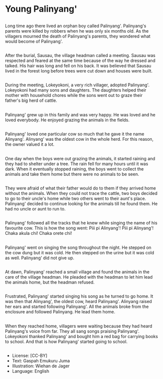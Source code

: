 # Young Palinyang'

##
Long time ago there lived an orphan
boy called Palinyang'.
Palinyang's parents were killed by
robbers when he was only six
months old.
As the villagers mourned the death
of Palinyang's parents, they
wondered what would become of
Palinyang'.

##
After the burial, Sausau, the village
headman called a meeting.
Sausau was respected and feared at
the same time because of the way
he dressed and talked. His hair was
long and fell on his back.
It was believed that Sausau lived in
the forest long before trees were
cut down and houses were built.

##
During the meeting, Lokeyokoni, a
very rich villager, adopted
Palinyang'.
Lokeyokoni had many sons and
daughters. The daughters helped
their mother with household chores
while the sons went out to graze
their father's big herd of cattle.

##
Palinyang' grew up in this family
and was very happy.
He was loved and he loved
everybody.
He enjoyed grazing the animals in
the fields.

##
Palinyang' loved one particular cow
so much that he gave it the name
Alinyang'.
Alinyang' was the oldest cow in the
whole herd. For this reason, the
owner valued it a lot.

##
One day when the boys were out
grazing the animals, it started
raining and they had to shelter
under a tree.
The rain fell for many hours until it
was dark.
When it eventually stopped raining,
the boys went to collect the animals
and take them home but there were
no animals to be seen.

##
They were afraid of what their
father would do to them if they
arrived home without the animals.
When they could not trace the
cattle, two boys decided to go to
their uncle's home while two others
went to their aunt's place.
Palinyang' decided to continue
looking for the animals till he found
them. He had no uncle or aunt to
run to.

##
Palinyang' followed all the tracks
that he knew while singing the
name of his favourite cow.
This is how the song went:
Piii pi Alinyang'!
Piii pi Alinyang'!
Chaka akula chi!
Chaka orete chi!

##
Palinyang' went on singing the song
throughout the night.
He stepped on the cow dung but it
was cold.
He then stepped on the urine but it
was cold as well. Palinyang' did not
give up.

##
At dawn, Palinyang' reached a small
village and found the animals in the
care of the village headman. He
pleaded with the headman to let
him lead the animals home, but the
headman refused.

##
Frustrated, Palinyang' started
singing his song as he turned to go
home.
It was then that Alinyang', the
oldest cow, heard Palinyang'.
Alinyang raised her ears and started
following Palinyang'.
All the animals broke from the
enclosure and followed Palinyang.
He lead them home.

##
When they reached home, villagers were waiting
because they had heard Palinyang's voice from far.
They all sang songs praising Palinyang'.
Lokeyokoni thanked Palinyang' and bought him a red
bag for carrying books to school.
And that is how Palinyang' started going to school.

##
* License: [CC-BY]
* Text: Gaspah Emukuru Juma
* Illustration: Wiehan de Jager
* Language: English

